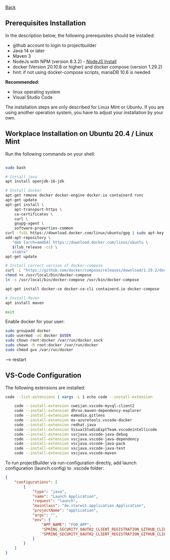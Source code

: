 [Back](../README.md)

## Prerequisites Installation

In the description below, the following prerequisites should be installed:

* github account to login to projectbuilder
* Java 14 or later
* Maven 3
* NodeJs with NPM (version 8.3.2) - [NodeJS Install](https://nodejs.org/en/download/package-manager/)
* docker (Version 20.10.8 or higher) and docker compose (version 1.29.2)
* hint: if not using docker-compose scripts, mariaDB 10.6 is needed

**Recommended:**

* linux operating system
* Visual Studio Code

The installation steps are only described for Linux Mint or Ubuntu. If you are using another operation system, you have to adjust your installation by your own.

## Workplace Installation on Ubuntu 20.4 / Linux Mint

Run the following commands on your shell:

```bash

sudo bash

# Install java
apt install openjdk-16-jdk

# Install docker
apt-get remove docker docker-engine docker.io containerd runc
apt-get update
apt-get install \
    apt-transport-https \
    ca-certificates \
    curl \
    gnupg-agent \
    software-properties-common
curl -fsSL https://download.docker.com/linux/ubuntu/gpg | sudo apt-key add -
add-apt-repository \
   "deb [arch=amd64] https://download.docker.com/linux/ubuntu \
   $(lsb_release -cs) \
   stable"
apt-get update

# Install correct version of docker-compose
curl -L "https://github.com/docker/compose/releases/download/1.29.2/docker-compose-$(uname -s)-$(uname -m)" -o /usr/local/bin/docker-compose
chmod +x /usr/local/bin/docker-compose
ln -s /usr/local/bin/docker-compose /usr/bin/docker-compose

apt-get install docker-ce docker-ce-cli containerd.io docker-compose

# Install Maven
apt install maven

exit
```
Enable docker for your user:

```bash
sudo groupadd docker
sudo usermod -aG docker $USER
sudo chown root:docker /var/run/docker.sock
sudo chown -R root:docker /var/run/docker
sudo chmod g=x /var/run/docker
```
--> restart
## VS-Code Configuration

The following extensions are installed:

```bash
code --list-extensions | xargs -L 1 echo code --install-extension

    code --install-extension cweijan.vscode-mysql-client2
    code --install-extension dhruv.maven-dependency-explorer
    code --install-extension eamodio.gitlens
    code --install-extension ms-azuretools.vscode-docker
    code --install-extension redhat.java
    code --install-extension VisualStudioExptTeam.vscodeintellicode
    code --install-extension vscjava.vscode-java-debug
    code --install-extension vscjava.vscode-java-dependency
    code --install-extension vscjava.vscode-java-pack
    code --install-extension vscjava.vscode-java-test
    code --install-extension vscjava.vscode-maven
```

To run projectBuilder via run-configuration directly, add launch configuration (launch.config) to .vscode folder:

```json
{
    "configurations": [
        {
            "type": "java",
            "name": "Launch Application",
            "request": "launch",
            "mainClass": "de.starwit.application.Application",
            "projectName": "application",
            "args": "",
            "env": {
                "APP_NAME": "FOO_APP",
                "SPRING_SECURITY_OAUTH2_CLIENT_REGISTRATION_GITHUB_CLIENTID": "edba8e9e17f1c045633e",
                "SPRING_SECURITY_OAUTH2_CLIENT_REGISTRATION_GITHUB_CLIENTSECRET": "<<yourClientSecret>>"
            }
        }
    ]
}
```
